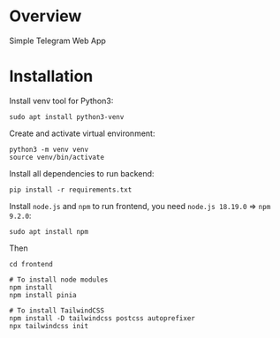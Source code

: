 # Overview
Simple Telegram Web App

# Installation
Install venv tool for Python3:
```
sudo apt install python3-venv
```
Create and activate virtual environment:
```
python3 -m venv venv
source venv/bin/activate
```
Install all dependencies to run backend:
```
pip install -r requirements.txt
```
Install ```node.js``` and ```npm``` to run frontend, you need ```node.js 18.19.0``` => ```npm 9.2.0```:
```
sudo apt install npm
```
Then
```
cd frontend

# To install node modules
npm install
npm install pinia

# To install TailwindCSS
npm install -D tailwindcss postcss autoprefixer
npx tailwindcss init
```

